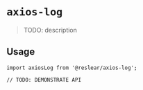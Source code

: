 # `axios-log`

> TODO: description

## Usage

```
import axiosLog from '@reslear/axios-log';

// TODO: DEMONSTRATE API
```
